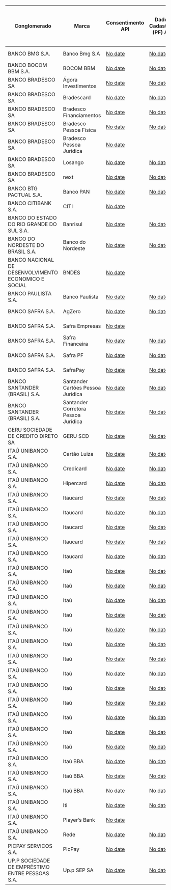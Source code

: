 |                          Conglomerado                           |                  Marca                  |                                                                                                Consentimento API                                                                                                |                                                                                                    Dados Cadastrais (PF) API                                                                                                     |                                                                                                    Dados Cadastrais (PJ) API                                                                                                     |                                                                                                 Resources API                                                                                                 |                                                                                                Contas API                                                                                                |                                                                                                                 Cartão de Crédito API                                                                                                                 |                                                                                             Operações de Crédito - Empréstimos API                                                                                             |                                                                                                  Operações de Crédito - Financiamentos API                                                                                                  |                                                                                                           Operações de Crédito - Adiantamento a Depositantes API                                                                                                            |                                                                                                                  Operações de Crédito - Direitos Creditórios Descontados API                                                                                                                   |
|------------------------------------------------------|-------------------------------------|-------------------------------------------------------------------------------------------------------------------------------------------------------------------------------------------------|----------------------------------------------------------------------------------------------------------------------------------------------------------------------------------------------------------|----------------------------------------------------------------------------------------------------------------------------------------------------------------------------------------------------------|---------------------------------------------------------------------------------------------------------------------------------------------------------------------------------------------------|-------------------------------------------------------------------------------------------------------------------------------------------------------------------------------------------------|-----------------------------------------------------------------------------------------------------------------------------------------------------------------------------------------------------------------------------------|-------------------------------------------------------------------------------------------------------------------------------------------------------------------------------------------|-----------------------------------------------------------------------------------------------------------------------------------------------------------------------------------------------------|-------------------------------------------------------------------------------------------------------------------------------------------------------------------------------------------------------------------------|---------------------------------------------------------------------------------------------------------------------------------------------------------------------------------------------------------------------------------------|
| BANCO BMG S.A.                                       | Banco Bmg S.A                       | [No date](https://github.com/OpenBanking-Brasil/conformance/blob/main/submissions/functional/consents/1.0.3/Banco_BMG_S.A-Banco_BMG_Open_Banking-API-Consents19-Nov-2021.zip)                   | [No date](https://github.com/OpenBanking-Brasil/conformance/blob/main/submissions/functional/personal/1.0.3/Banco_BMG_S.A-Banco_BMG_Open_Banking-API-Customers_Personal-19-Nov-2021.zip)                 | [No date](https://github.com/OpenBanking-Brasil/conformance/blob/main/submissions/functional/business/1.0.3/Banco_BMG_S.A-Banco_BMG_Open_Banking-API-Customers_Business-19-Nov-2021.zip)                 | [No date](https://github.com/OpenBanking-Brasil/conformance/blob/main/submissions/functional/resources/1.0.2/Banco_BMG_S.A-Banco_BMG_Open_Banking-API-Resources19-Nov-2021.zip)                   | [No date](https://github.com/OpenBanking-Brasil/conformance/blob/main/submissions/functional/accounts/1.0.3/Banco_BMG_S.A-Banco_BMG_Open_Banking-API-Accounts-19-Nov-2021.zip)                  | [No date](https://github.com/OpenBanking-Brasil/conformance/blob/main/submissions/functional/credit-card/1.0.4/Banco_BMG_S.A-Banco_BMG_Open_Banking-API-Credit_Card-19-Nov-2021.zip)                                              | [No date](https://github.com/OpenBanking-Brasil/conformance/blob/main/submissions/functional/loans/1.0.4/Banco_BMG_S.A-Banco_BMG_Open_Banking-API-LOANS-12-Nov-2021.zip)                  | [No date](https://github.com/OpenBanking-Brasil/conformance/blob/main/submissions/functional/financings/1.0.4/Banco_BMG_S.A-Banco_BMG_Open_Banking-API-FINANCINGS-12-Nov-2021.zip)                  | [No date](https://github.com/OpenBanking-Brasil/conformance/blob/main/submissions/functional/unarranged-overdraft/1.0.4/Banco_BMG_S.A-Banco_BMG_Open_Banking-API-Unarranged_overdraft-19-Nov-2021.zip)                  | [No date](https://github.com/OpenBanking-Brasil/conformance/blob/main/submissions/functional/invoice-financings/1.0.4/Banco_BMG_S-Discount-Credit-Rights.zip)                                                                         |
| BANCO BOCOM BBM S.A.                                 | BOCOM BBM                           | [No date](https://openbanking-brasil.github.io/conformance/submissions/functional/consents/1.0.3/Consents_api_test-mtls-by_value-plain_response-QSqqNKtcenTjY-03-Jan-2022.zip)                  | [No date](https://openbanking-brasil.github.io/conformance/submissions/functional/personal/1.0.3/Personal_Customer_Data_api_test-mtls-by_value-plain_response-oPo4xFRkR7CF8-20-Dec-2021.zip)             | [No date](https://openbanking-brasil.github.io/conformance/submissions/functional/business/1.0.3/Business_Customer_Data_api_test-mtls-by_value-plain_response-PzzPT9XEiMPpl-20-Dec-2021.zip)             | [No date](https://openbanking-brasil.github.io/conformance/submissions/functional/resources/1.0.2/Resources_api_test-mtls-by_value-plain_response-gtAtOQrmol44q-20-Dec-2021.zip)                  | [No date](https://openbanking-brasil.github.io/conformance/submissions/functional/accounts/1.0.3/Account_api_test-mtls-by_value-plain_response-k7vfL41COsCTM-20-Dec-2021.zip)                   |                                                                                                                                                                                                                                   | [No date](https://openbanking-brasil.github.io/conformance/submissions/functional/loans/1.0.4/Loans_api_test-mtls-by_value-plain_response-WnTwFLIzsLiVY-20-Dec-2021.zip)                  | [No date](https://openbanking-brasil.github.io/conformance/submissions/functional/financings/1.0.4/Financings_api_test-mtls-by_value-plain_response-6s7q9arManEJD-20-Dec-2021.zip)                  |                                                                                                                                                                                                                         | [No date](https://openbanking-brasil.github.io/conformance/submissions/functional/invoice-financings/1.0.4/Credit_operations_discounted_credit_rights_api_test-mtls-by_value-plain_response-21DN2MnCve4JQ-20-Dec-2021.zip)            |
| BANCO BRADESCO SA                                    | Ágora Investimentos                 | [No date](https://openbanking-brasil.github.io/conformance/submissions/functional/consents/1.0.3/Agora_CTVM-Agora-API-CONSENTS-30-Nov-2021.zip)                                                 | [No date](https://openbanking-brasil.github.io/conformance/submissions/functional/personal/1.0.3/Agora_CTVM-AgoraPF-API-CUSTOMER-30-Nov-2021.zip)                                                        | [No date](https://openbanking-brasil.github.io/conformance/submissions/functional/business/1.0.3/Agora_CTVM-AgoraPJ-API-CUSTOMER-30-Nov-2021.zip)                                                        | [No date](https://openbanking-brasil.github.io/conformance/submissions/functional/resources/1.0.2/Agora_CTVM-Agora-API-RESOURCES-30_Nov-2021.zip)                                                 |                                                                                                                                                                                                 |                                                                                                                                                                                                                                   |                                                                                                                                                                                           |                                                                                                                                                                                                     |                                                                                                                                                                                                                         |                                                                                                                                                                                                                                       |
| BANCO BRADESCO SA                                    | Bradescard                          | [No date](https://openbanking-brasil.github.io/conformance/submissions/functional/consents/1.0.3/Banco_Bradescard-Bradescard-API-CONSENTS-19-Nov-2021.zip)                                      | [No date](https://openbanking-brasil.github.io/conformance/submissions/functional/personal/1.0.3/Banco_Bradescard-Bradescard-API-CUSTOMER-18-Nov-2021.zip)                                               |                                                                                                                                                                                                          | [No date](https://openbanking-brasil.github.io/conformance/submissions/functional/resources/1.0.2/Banco_Bradescard-Bradescard-API-RESOURCES-25-Nov-2021.zip)                                      |                                                                                                                                                                                                 | [No date](https://openbanking-brasil.github.io/conformance/submissions/functional/credit-card/1.0.4/Banco_Bradescard-Bradescard-API-CARDS-19-Nov-2021.zip)                                                                        |                                                                                                                                                                                           |                                                                                                                                                                                                     |                                                                                                                                                                                                                         |                                                                                                                                                                                                                                       |
| BANCO BRADESCO SA                                    | Bradesco Financiamentos             | [No date](https://openbanking-brasil.github.io/conformance/submissions/functional/consents/1.0.3/Bradesco_Financiamentos-BBFPF-API-CONSENTS-18-Nov-2021.zip)                                    | [No date](https://openbanking-brasil.github.io/conformance/submissions/functional/personal/1.0.3/Bradesco_Financiamentos-BBFPF-API-CUSTOMER-17-Nov-2021.zip)                                             | [No date](https://openbanking-brasil.github.io/conformance/submissions/functional/business/1.0.3/BUSINESS-CUSTOMER.zip)                                                                                  | [No date](https://openbanking-brasil.github.io/conformance/submissions/functional/resources/1.0.2/Bradesco_Financiamentos-BBFPF-API-RESOURCES-19-Nov-2021.zip)                                    |                                                                                                                                                                                                 |                                                                                                                                                                                                                                   |                                                                                                                                                                                           | [No date](https://openbanking-brasil.github.io/conformance/submissions/functional/financings/1.0.4/Bradesco_Financiamentos-BBFPF-API-FINANCINGS-25-Nov-2021.zip)                                    |                                                                                                                                                                                                                         |                                                                                                                                                                                                                                       |
| BANCO BRADESCO SA                                    | Bradesco Pessoa Física              | [No date](https://openbanking-brasil.github.io/conformance/submissions/functional/consents/1.0.3/Bradesco-BradescoPF-API-CONSENTS-17-Nov-2021.zip)                                              | [No date](https://openbanking-brasil.github.io/conformance/submissions/functional/personal/1.0.3/Bradesco-BradescoPF-API-CUSTOMER-06-Dez-2021.zip)                                                       |                                                                                                                                                                                                          | [No date](https://openbanking-brasil.github.io/conformance/submissions/functional/resources/1.0.2/Bradesco-BradescoPF-API-RESOURCES-22-Nov-2021.zip)                                              | [No date](https://openbanking-brasil.github.io/conformance/submissions/functional/accounts/1.0.3/Bradesco-BradescoPF-API-ACCOUNTS-17-Nov-2021.zip)                                              | [No date](https://openbanking-brasil.github.io/conformance/submissions/functional/credit-card/1.0.4/Bradesco-BradescoPF-API-CARDS-25-Nov-2021.zip)                                                                                | [No date](https://openbanking-brasil.github.io/conformance/submissions/functional/loans/1.0.4/Bradesco-BradescoPF-API-LOANS-17-Nov-2021.zip)                                              | [No date](https://openbanking-brasil.github.io/conformance/submissions/functional/financings/1.0.4/Bradesco-BradescoPF-API-FINANCINGS-17-Nov-2021.zip)                                              | [No date](https://openbanking-brasil.github.io/conformance/submissions/functional/unarranged-overdraft/1.0.4/Bradesco-BradescoPF-API-UNARRANGED_ACCOUNTS_OVERDRAFT-25-Nov-2021.zip)                                     |                                                                                                                                                                                                                                       |
| BANCO BRADESCO SA                                    | Bradesco Pessoa Jurídica            | [No date](https://openbanking-brasil.github.io/conformance/submissions/functional/consents/1.0.3/Bradesco-BradescoPJ-API-CONSENTS-22-Nov-2021.zip)                                              |                                                                                                                                                                                                          | [No date](https://openbanking-brasil.github.io/conformance/submissions/functional/business/1.0.3/Bradesco-BradescoPJ-API-CUSTOMER-25-Nov-2021.zip)                                                       | [No date](https://openbanking-brasil.github.io/conformance/submissions/functional/resources/1.0.2/Bradesco-BradescoPJ-API-RESOURCES-22-Nov-2021.zip)                                              | [No date](https://openbanking-brasil.github.io/conformance/submissions/functional/accounts/1.0.3/Bradesco-BradescoPJ-API-ACCOUNTS-17-Nov-2021.zip)                                              | [No date](https://openbanking-brasil.github.io/conformance/submissions/functional/credit-card/1.0.4/Bradesco-BradescoPJ-API-CARDS-19_Nov-2021.zip)                                                                                | [No date](https://openbanking-brasil.github.io/conformance/submissions/functional/loans/1.0.4/Bradesco-BradescoPJ-API-LOANS-17-Nov-2021.zip)                                              | [No date](https://openbanking-brasil.github.io/conformance/submissions/functional/financings/1.0.4/Bradesco-BradescoPJ-API-FINANCINGS-17-Nov-2021.zip)                                              | [No date](https://openbanking-brasil.github.io/conformance/submissions/functional/unarranged-overdraft/1.0.4/Bradesco-BradescoPJ-API-UNARRANGED_ACCOUNTS_OVERDRAFT-17-Nov-2021.zip)                                     | [No date](https://openbanking-brasil.github.io/conformance/submissions/functional/invoice-financings/1.0.4/Bradesco-BradescoPJ-API-DISCOUNTED_CREDIT_RIGHTS-17-Nov-2021.zip)                                                          |
| BANCO BRADESCO SA                                    | Losango                             | [No date](https://openbanking-brasil.github.io/conformance/submissions/functional/consents/1.0.3/Banco_Losango_Losango-API-CONSENTS-25-Nov-2021.zip)                                            | [No date](https://openbanking-brasil.github.io/conformance/submissions/functional/personal/1.0.3/Banco_Losango-Losango-API-CUSTOMER-25-Nov-2021.zip)                                                     |                                                                                                                                                                                                          | [No date](https://openbanking-brasil.github.io/conformance/submissions/functional/resources/1.0.2/Banco_Losango-Losango-API-RESOURCES-19-Nov-2021.zip)                                            |                                                                                                                                                                                                 | [No date](https://openbanking-brasil.github.io/conformance/submissions/functional/credit-card/1.0.4/Banco_Losango-Losango-API-CARDS-19-Nov-2021.zip)                                                                              | [No date](https://openbanking-brasil.github.io/conformance/submissions/functional/loans/1.0.4/Banco_Losango-Losango-API-LOANS-25-Nov-2021.zip)                                            | [No date](https://openbanking-brasil.github.io/conformance/submissions/functional/financings/1.0.4/Banco_Losango-Losango-API-FINANCINGS-25-Nov-2021.zip)                                            |                                                                                                                                                                                                                         |                                                                                                                                                                                                                                       |
| BANCO BRADESCO SA                                    | next                                | [No date](https://openbanking-brasil.github.io/conformance/submissions/functional/consents/1.0.3/Bradesco-NextPF-API-CONSENTS-17-Nov-2021.zip)                                                  | [No date](https://openbanking-brasil.github.io/conformance/submissions/functional/personal/1.0.3/Bradesco-Next-API-CUSTOMER-17-Nov-2021.zip)                                                             |                                                                                                                                                                                                          | [No date](https://openbanking-brasil.github.io/conformance/submissions/functional/resources/1.0.2/Bradesco-NextPF-API-RESOURCES-23-Nov-2021.zip)                                                  | [No date](https://openbanking-brasil.github.io/conformance/submissions/functional/accounts/1.0.3/Bradesco-Next-API-ACCOUNTS-17-Nov-2021.zip)                                                    | [No date](https://openbanking-brasil.github.io/conformance/submissions/functional/credit-card/1.0.4/Bradesco-NextPF-API-CARDS-25-Nov-2021.zip)                                                                                    | [No date](https://openbanking-brasil.github.io/conformance/submissions/functional/loans/1.0.4/Bradesco-Next-API-LOANS-17-Nov-2021.zip)                                                    |                                                                                                                                                                                                     |                                                                                                                                                                                                                         |                                                                                                                                                                                                                                       |
| BANCO BTG PACTUAL S.A.                               | Banco PAN                           | [No date](https://openbanking-brasil.github.io/conformance/submissions/functional/consents/1.0.3/Consents-api-test-private_key_jwt-pushed-plain_response-YWAR5bJAZduon-18-Nov-2021.zip)         | [No date](https://openbanking-brasil.github.io/conformance/submissions/functional/personal/1.0.3/Personal_Customer_Data_api_test-private_key_jwt-pushed-plain_response-ALKlHUH8qxxMi-10-Nov-2021.zip)    |                                                                                                                                                                                                          | [No date](https://openbanking-brasil.github.io/conformance/submissions/functional/resources/1.0.2/Resources-api-test-private_key_jwt-pushed-plain_response-L1pTglTOziwVV-30-Nov-2021.zip)         | [No date](https://openbanking-brasil.github.io/conformance/submissions/functional/accounts/1.0.3/Account_api_test-private_key_jwt-pushed-plain_response-Ywq6EVQ8PiYZX-19-Nov-2021.zip)          | [No date](https://github.com/OpenBanking-Brasil/conformance/blob/main/submissions/functional/credit-card/1.0.4/Banco_PanCredit_card_api_test-private_key_jwt-pushed-plain_response-KWMz76dZGfnQg-27-Sep-2021.zip)                 | [No date](https://openbanking-brasil.github.io/conformance/submissions/functional/loans/1.0.4/BancoPanLoans_api_test-private_key_jwt-pushed-plain_response-REYw5wppVZdDX-18-Nov-2021.zip) | [No date](https://openbanking-brasil.github.io/conformance/submissions/functional/financings/1.0.4/Financings-api-test-private_key_jwt-pushed-plain_response-IVDjUaDjKXf9z-19-Nov-2021.zip)         |                                                                                                                                                                                                                         |                                                                                                                                                                                                                                       |
| BANCO CITIBANK S.A.                                  | CITI                                | [No date](https://openbanking-brasil.github.io/conformance/submissions/functional/consents/1.0.3/Consents_api_test-private_key_jwt-by_value-plain_response-A3bVZ0SVzgB65-16-Dec-2021.zip)       |                                                                                                                                                                                                          | [No date](https://openbanking-brasil.github.io/conformance/submissions/functional/business/1.0.3/Business_Customer_Data_api_test-private_key_jwt-by_value-plain_response-DGD73KEbe78lN-19-Nov-2021.zip)  | [No date](https://openbanking-brasil.github.io/conformance/submissions/functional/resources/1.0.2/Resources_api_test-private_key_jwt-by_value-plain_response-agrjssek5kibx-16-Dec-2021.zip)       | [No date](https://openbanking-brasil.github.io/conformance/submissions/functional/accounts/1.0.3/Account_api_test-private_key_jwt-by_value-plain_response-wkwl2dpx2wVNO-16-Dec-2021.zip)        | [No date](https://openbanking-brasil.github.io/conformance/submissions/functional/credit-card/1.0.4/Credit_card_api_test-private_key_jwt-by_value-plain_response-kPGdW2RDlSHez-16-Dec-2021.zip)                                   | [No date](https://openbanking-brasil.github.io/conformance/submissions/functional/loans/1.0.4/Loans_api_test-private_key_jwt-by_value-plain_response-ij9i6eOcQxlIb-16-Dec-2021.zip)       | [No date](https://openbanking-brasil.github.io/conformance/submissions/functional/financings/1.0.4/Financings_api_test-private_key_jwt-by_value-plain_response-PMgBz6rcOr6Qi-16-Dec-2021.zip)       | [No date](https://openbanking-brasil.github.io/conformance/submissions/functional/unarranged-overdraft/1.0.4/Unarranged_overdraft_api_test-private_key_jwt-by_value-plain_response-KwjAvzZ2QOram-16-Dec-2021.zip)       | [No date](https://openbanking-brasil.github.io/conformance/submissions/functional/invoice-financings/1.0.4/Credit_operations_discounted_credit_rights_api_test-private_key_jwt-by_value-plain_response-YF8RWwVFGceC1-16-Dec-2021.zip) |
| BANCO DO ESTADO DO RIO GRANDE DO SUL S.A.            | Banrisul                            | [No date](https://github.com/OpenBanking-Brasil/conformance/blob/main/submissions/functional/consents/1.0.3/Banrisul-Banrisul_Open_Banking_Brasil-API-CONSENTS-private_key_jwt-26-Nov-2021.zip) | [No date](https://github.com/OpenBanking-Brasil/conformance/blob/main/submissions/functional/personal/1.0.3/Banrisul-Banrisul_Open_Banking_Brasil-API-PERSONAL-CUSTOMER-private_key_jwt-26-Nov-2021.zip) | [No date](https://github.com/OpenBanking-Brasil/conformance/blob/main/submissions/functional/business/1.0.3/Banrisul-Banrisul_Open_Banking_Brasil-API-BUSINESS-CUSTOMER-private_key_jwt-26-Nov-2021.zip) | [No date](https://github.com/OpenBanking-Brasil/conformance/blob/main/submissions/functional/resources/1.0.2/Banrisul-Banrisul_Open_Banking_Brasil-API-RESOURCES-private_key_jwt-26-Nov-2021.zip) | [No date](https://github.com/OpenBanking-Brasil/conformance/blob/main/submissions/functional/accounts/1.0.3/Banrisul-Banrisul_Open_Banking_Brasil-API-ACCOUNTS-private_key_jwt-26-Nov-2021.zip) | [No date](https://github.com/OpenBanking-Brasil/conformance/blob/main/submissions/functional/credit-card/1.0.4/Banrisul-Banrisul_Open_Banking_Brasil-API-CREDIT-CARD-private_key_jwt-15-Dec-2021.zip)                             | [No date](https://github.com/OpenBanking-Brasil/conformance/blob/main/submissions/functional/loans/1.0.4/Banrisul-Banrisul_Open_Banking_Brasil-API-LOANS-private_key_jwt-26-Nov-2021.zip) | [No date](https://github.com/OpenBanking-Brasil/conformance/blob/main/submissions/functional/financings/1.0.4/Banrisul-Banrisul_Open_Banking_Brasil-API-FINANCINGS-private_key_jwt-26-Nov-2021.zip) | [No date](https://github.com/OpenBanking-Brasil/conformance/blob/main/submissions/functional/unarranged-overdraft/1.0.4/Banrisul-Banrisul_Open_Banking_Brasil-API-UNARRANGED-OVERDRAFT-private_key_jwt-26-Nov-2021.zip) | [No date](https://github.com/OpenBanking-Brasil/conformance/blob/main/submissions/functional/invoice-financings/1.0.4/Banrisul-Banrisul_Open_Banking_Brasil-API-INVOICE-FINANCINGS-private_key_jwt-26-Nov-2021.zip)                   |
| BANCO DO NORDESTE DO BRASIL S.A.                     | Banco do Nordeste                   | [No date](https://openbanking-brasil.github.io/conformance/submissions/functional/consents/1.0.3/Consents_api_test-mtls-by_value-plain_response-Y8C8uHBZEIWWn-24-Nov-2021.zip)                  | [No date](https://openbanking-brasil.github.io/conformance/submissions/functional/credit-card/1.0.4/Credit_card_api_test-mtls-by_value-plain_response-u6RR3oL4tXmNv-30-Nov-2021.zip)                     | [No date](https://openbanking-brasil.github.io/conformance/submissions/functional/business/1.0.3/Business_Customer_Data_api_test-mtls-by_value-plain_response-6pzI2UoIiv34c-24-Nov-2021.zip)             | [No date](https://openbanking-brasil.github.io/conformance/submissions/functional/resources/1.0.2/Resources_api_test-mtls-by_value-plain_response-SpyhfNmQL6gZ1-24-Nov-2021.zip)                  | [No date](https://openbanking-brasil.github.io/conformance/submissions/functional/accounts/1.0.3/Account_api_test-mtls-by_value-plain_response-K9sbPyRJmPjQk-24-Nov-2021.zip)                   | [No date](https://openbanking-brasil.github.io/conformance/submissions/functional/credit-card/1.0.4/Credit_card_api_test-mtls-by_value-plain_response-u6RR3oL4tXmNv-30-Nov-2021.zip)                                              | [No date](https://openbanking-brasil.github.io/conformance/submissions/functional/loans/1.0.4/Loans_api_test-mtls-by_value-plain_response-aBOUogtVjfRkC-24-Nov-2021.zip)                  |                                                                                                                                                                                                     |                                                                                                                                                                                                                         |                                                                                                                                                                                                                                       |
| BANCO NACIONAL DE DESENVOLVIMENTO ECONOMICO E SOCIAL | BNDES                               | [No date](https://github.com/OpenBanking-Brasil/conformance/blob/main/submissions/functional/consents/1.0.3/BNDES-BNDES_Open_Banking-API-CONSENTS-02-Dez-2021.zip)                              |                                                                                                                                                                                                          | [No date](https://github.com/OpenBanking-Brasil/conformance/blob/main/submissions/functional/business/1.0.3/BNDES-BNDES_Open_Banking-API-BUSINESS-CUSTOMERS-02-Dez-2021.zip)                             | [No date](https://github.com/OpenBanking-Brasil/conformance/blob/main/submissions/functional/resources/1.0.2/BNDES-BNDES_Open_Banking-API-RESOURCES-11-Dez-2021.zip)                              |                                                                                                                                                                                                 |                                                                                                                                                                                                                                   |                                                                                                                                                                                           | [No date](https://github.com/OpenBanking-Brasil/conformance/blob/main/submissions/functional/financings/1.0.4/BNDES-BNDES_Open_Banking-API-FINANCINGS-02-Dez-2021.zip)                              |                                                                                                                                                                                                                         |                                                                                                                                                                                                                                       |
| BANCO PAULISTA S.A.                                  | Banco Paulista                      | [No date](https://openbanking-brasil.github.io/conformance/submissions/functional/consents/1.0.3/BancoPaulista-Banco_Paulista_OpenBanking.zip)                                                  | [No date](https://openbanking-brasil.github.io/conformance/submissions/functional/personal/1.0.3/BancoPaulista-Banco_Paulista_OpenBanking.zip)                                                           | [No date](https://openbanking-brasil.github.io/conformance/submissions/functional/business/1.0.3/BancoPaulista-Banco_Paulista_OpenBanking_1-2.zip)                                                       | [No date](https://openbanking-brasil.github.io/conformance/submissions/functional/resources/1.0.2/BancoPaulista-Banco_Paulista_OpenBanking_1.zip)                                                 | [No date](https://openbanking-brasil.github.io/conformance/submissions/functional/accounts/1.0.3/BancoPaulista-Banco_Paulista_OpenBanking_1.zip)                                                |                                                                                                                                                                                                                                   | [No date](https://openbanking-brasil.github.io/conformance/submissions/functional/loans/1.0.4/BancoPaulista-Banco_Paulista_OpenBanking.zip)                                               |                                                                                                                                                                                                     |                                                                                                                                                                                                                         |                                                                                                                                                                                                                                       |
| BANCO SAFRA S.A.                                     | AgZero                              | [No date](https://openbanking-brasil.github.io/conformance/submissions/functional/consents/1.0.3/Banco_Safra_SA-Safra_Open_Banking-API-CONSENTS-private_key_jwt-08-Dec-2021.zip)                | [No date](https://openbanking-brasil.github.io/conformance/submissions/functional/personal/1.0.3/Banco_Safra_SA-Safra_Open_Banking-API-PERSONAL-CUSTOMERS-private_key_jwt-26-Nov-2021.zip)               |                                                                                                                                                                                                          | [No date](https://openbanking-brasil.github.io/conformance/submissions/functional/resources/1.0.2/Banco_Safra_SA-Safra_Open_Banking-API-RESOURCES-private_key_jwt-26-Nov-2021.zip)                | [No date](https://openbanking-brasil.github.io/conformance/submissions/functional/accounts/1.0.3/Banco_Safra_SA-Safra_Open_Banking-API-ACCOUNTS-private_key_jwt-03-Dec-2021.zip)                | [No date](https://openbanking-brasil.github.io/conformance/submissions/functional/credit-card/1.0.4/Banco_Safra_SA-Safra_Open_Banking-API-CREDIT-CARD-private_key_jwt-03-Dec-2021.zip)                                            | [No date](https://openbanking-brasil.github.io/conformance/submissions/functional/loans/1.0.4/Banco_Safra_SA-Safra_Open_Banking-API-LOANS-private_key_jwt-03-Dec-2021.zip)                |                                                                                                                                                                                                     |                                                                                                                                                                                                                         |                                                                                                                                                                                                                                       |
| BANCO SAFRA S.A.                                     | Safra Empresas                      | [No date](https://openbanking-brasil.github.io/conformance/submissions/functional/consents/1.0.3/Banco_Safra_SA-Safra_Open_Banking-API-CONSENTS-private_key_jwt-08-Dec-2021.zip)                |                                                                                                                                                                                                          | [No date](https://openbanking-brasil.github.io/conformance/submissions/functional/business/1.0.3/Banco_Safra_SA-Safra_Open_Banking-API-BUSINESS-CUSTOMERS-private_key_jwt-26-Nov-2021.zip)               | [No date](https://openbanking-brasil.github.io/conformance/submissions/functional/resources/1.0.2/Banco_Safra_SA-Safra_Open_Banking-API-RESOURCES-private_key_jwt-26-Nov-2021.zip)                | [No date](https://openbanking-brasil.github.io/conformance/submissions/functional/accounts/1.0.3/Banco_Safra_SA-Safra_Open_Banking-API-ACCOUNTS-private_key_jwt-03-Dec-2021.zip)                | [No date](https://openbanking-brasil.github.io/conformance/submissions/functional/credit-card/1.0.4/Banco_Safra_SA-Safra_Open_Banking-API-CREDIT-CARD-private_key_jwt-03-Dec-2021.zip)                                            | [No date](https://openbanking-brasil.github.io/conformance/submissions/functional/loans/1.0.4/Banco_Safra_SA-Safra_Open_Banking-API-LOANS-private_key_jwt-03-Dec-2021.zip)                |                                                                                                                                                                                                     |                                                                                                                                                                                                                         | [No date](https://openbanking-brasil.github.io/conformance/submissions/functional/invoice-financings/1.0.4/Banco_Safra_SA-Safra_Open_Banking-API-INVOICE-FINANCINGS-private_key_jwt-26-Nov-2021.zip)                                  |
| BANCO SAFRA S.A.                                     | Safra Financeira                    | [No date](https://openbanking-brasil.github.io/conformance/submissions/functional/consents/1.0.3/Banco_Safra_SA-Safra_Open_Banking-API-CONSENTS-private_key_jwt-08-Dec-2021.zip)                | [No date](https://openbanking-brasil.github.io/conformance/submissions/functional/personal/1.0.3/Banco_Safra_SA-Safra_Open_Banking-API-PERSONAL-CUSTOMERS-private_key_jwt-26-Nov-2021.zip)               | [No date](https://openbanking-brasil.github.io/conformance/submissions/functional/business/1.0.3/Banco_Safra_SA-Safra_Open_Banking-API-BUSINESS-CUSTOMERS-private_key_jwt-26-Nov-2021.zip)               | [No date](https://openbanking-brasil.github.io/conformance/submissions/functional/resources/1.0.2/Banco_Safra_SA-Safra_Open_Banking-API-RESOURCES-private_key_jwt-26-Nov-2021.zip)                |                                                                                                                                                                                                 |                                                                                                                                                                                                                                   |                                                                                                                                                                                           | [No date](https://openbanking-brasil.github.io/conformance/submissions/functional/financings/1.0.4/Banco_Safra_SA-Safra_Open_Banking-API-FINANCINGS-private_key_jwt-26-Nov-2021.zip)                |                                                                                                                                                                                                                         |                                                                                                                                                                                                                                       |
| BANCO SAFRA S.A.                                     | Safra PF                            | [No date](https://openbanking-brasil.github.io/conformance/submissions/functional/consents/1.0.3/Banco_Safra_SA-Safra_Open_Banking-API-CONSENTS-private_key_jwt-08-Dec-2021.zip)                | [No date](https://openbanking-brasil.github.io/conformance/submissions/functional/personal/1.0.3/Banco_Safra_SA-Safra_Open_Banking-API-PERSONAL-CUSTOMERS-private_key_jwt-26-Nov-2021.zip)               |                                                                                                                                                                                                          | [No date](https://openbanking-brasil.github.io/conformance/submissions/functional/resources/1.0.2/Banco_Safra_SA-Safra_Open_Banking-API-RESOURCES-private_key_jwt-26-Nov-2021.zip)                | [No date](https://openbanking-brasil.github.io/conformance/submissions/functional/accounts/1.0.3/Banco_Safra_SA-Safra_Open_Banking-API-ACCOUNTS-private_key_jwt-03-Dec-2021.zip)                | [No date](https://openbanking-brasil.github.io/conformance/submissions/functional/credit-card/1.0.4/Banco_Safra_SA-Safra_Open_Banking-API-CREDIT-CARD-private_key_jwt-03-Dec-2021.zip)                                            | [No date](https://openbanking-brasil.github.io/conformance/submissions/functional/loans/1.0.4/Banco_Safra_SA-Safra_Open_Banking-API-LOANS-private_key_jwt-03-Dec-2021.zip)                |                                                                                                                                                                                                     |                                                                                                                                                                                                                         |                                                                                                                                                                                                                                       |
| BANCO SAFRA S.A.                                     | SafraPay                            | [No date](https://openbanking-brasil.github.io/conformance/submissions/functional/consents/1.0.3/Banco_Safra_SA-Safra_Open_Banking-API-CONSENTS-private_key_jwt-08-Dec-2021.zip)                | [No date](https://openbanking-brasil.github.io/conformance/submissions/functional/personal/1.0.3/Banco_Safra_SA-Safra_Open_Banking-API-PERSONAL-CUSTOMERS-private_key_jwt-26-Nov-2021.zip)               | [No date](https://openbanking-brasil.github.io/conformance/submissions/functional/business/1.0.3/Banco_Safra_SA-Safra_Open_Banking-API-BUSINESS-CUSTOMERS-private_key_jwt-26-Nov-2021.zip)               | [No date](https://openbanking-brasil.github.io/conformance/submissions/functional/resources/1.0.2/Banco_Safra_SA-Safra_Open_Banking-API-RESOURCES-private_key_jwt-26-Nov-2021.zip)                | [No date](https://openbanking-brasil.github.io/conformance/submissions/functional/accounts/1.0.3/Banco_Safra_SA-Safra_Open_Banking-API-ACCOUNTS-private_key_jwt-03-Dec-2021.zip)                | [No date](https://openbanking-brasil.github.io/conformance/submissions/functional/credit-card/1.0.4/Banco_Safra_SA-Safra_Open_Banking-API-CREDIT-CARD-private_key_jwt-03-Dec-2021.zip)                                            | [No date](https://openbanking-brasil.github.io/conformance/submissions/functional/loans/1.0.4/Banco_Safra_SA-Safra_Open_Banking-API-LOANS-private_key_jwt-03-Dec-2021.zip)                |                                                                                                                                                                                                     |                                                                                                                                                                                                                         |                                                                                                                                                                                                                                       |
| BANCO SANTANDER (BRASIL) S.A.                        | Santander Cartões Pessoa Jurídica   | [No date](https://github.com/OpenBanking-Brasil/conformance/tree/main/submissions/functional/consents/1.0.3#:~:text=BCO_SANTANDER_do_Brasil_S.A-API-CONSENTS-03-August-2021.zip)                | [No date](https://github.com/OpenBanking-Brasil/conformance/tree/main/submissions/functional/personal/1.0.3#:~:text=BCO_SANTANDER_do_Brasil_S.A_API_PERSONAL_CUSTOMER_03_August_2021.zip)                | [No date](https://github.com/OpenBanking-Brasil/conformance/tree/main/submissions/functional/business/1.0.3#:~:text=BCO_SANTANDER_do_Brasil_S.A-API-BUSINESS-CUSTOMER-03-August-2021.zip)                | [No date](https://github.com/OpenBanking-Brasil/conformance/blob/main/submissions/functional/resources/1.0.2/BCO_SANTANDER_do_Brasil_S.A-API-RESOURCE-03-August-2021.zip)                         |                                                                                                                                                                                                 | [No date](https://github.com/OpenBanking-Brasil/conformance/tree/main/submissions/functional/credit-card/1.0.4#:~:text=BCO_SANTANDER_do_Brasil_S.A-Credit_card_api_test-mtls-pushed-plain_response-uDEC11UZK3qip-22-Sep-2021.zip) |                                                                                                                                                                                           |                                                                                                                                                                                                     |                                                                                                                                                                                                                         |                                                                                                                                                                                                                                       |
| BANCO SANTANDER (BRASIL) S.A.                        | Santander Corretora Pessoa Jurídica | [No date](https://github.com/OpenBanking-Brasil/conformance/blob/main/submissions/functional/consents/1.0.3/BCO_SANTANDER_do_Brasil_S.A-API-CONSENTS-03-August-2021.zip)                        | [No date](https://github.com/OpenBanking-Brasil/conformance/blob/main/submissions/functional/personal/1.0.3/BCO_SANTANDER_do_Brasil_S.A_API_PERSONAL_CUSTOMER_03_August_2021.zip)                        | [No date](https://github.com/OpenBanking-Brasil/conformance/blob/main/submissions/functional/business/1.0.3/BCO_SANTANDER_do_Brasil_S.A-API-BUSINESS-CUSTOMER-03-August-2021.zip)                        | [No date](https://github.com/OpenBanking-Brasil/conformance/blob/main/submissions/functional/resources/1.0.2/BCO_SANTANDER_do_Brasil_S.A-API-RESOURCE-03-August-2021.zip)                         |                                                                                                                                                                                                 |                                                                                                                                                                                                                                   |                                                                                                                                                                                           |                                                                                                                                                                                                     |                                                                                                                                                                                                                         |                                                                                                                                                                                                                                       |
| GERU SOCIEDADE DE CREDITO DIRETO SA                  | GERU SCD                            | [No date](https://github.com/OpenBanking-Brasil/conformance/blob/main/submissions/functional/consents/1.0.3/Geru-Geru_Open_Finance-API-CONSENTS-19-Nov-2021.zip)                                | [No date](https://github.com/OpenBanking-Brasil/conformance/blob/main/submissions/functional/personal/1.0.3/Geru-Geru_Open_Finance-API-PERSONAL-CUSTOMER-DATA-19-Nov-2021.zip)                           |                                                                                                                                                                                                          | [No date](https://github.com/OpenBanking-Brasil/conformance/blob/main/submissions/functional/resources/1.0.2/Geru-Geru_Open_Finance-API-RESOURCES-19-Nov-2021.zip)                                |                                                                                                                                                                                                 |                                                                                                                                                                                                                                   | [No date](https://github.com/OpenBanking-Brasil/conformance/blob/main/submissions/functional/loans/1.0.4/Geru-Geru_Open_Finance-API-LOANS-19-Nov-2021.zip)                                |                                                                                                                                                                                                     |                                                                                                                                                                                                                         |                                                                                                                                                                                                                                       |
| ITAÚ UNIBANCO S.A.                                   | Cartão Luiza                        | [No date](https://openbanking-brasil.github.io/conformance/submissions/functional/consents/1.0.3/Itau_Unibanco-API-CONSENT-private_key_jwt-03-Dec-2021.zip)                                     | [No date](https://openbanking-brasil.github.io/conformance/submissions/functional/personal/1.0.3/Itau_Unibanco_API-CUSTOMER-PERSONAL-private_key_jwt-03-Dec-2021.zip)                                    | [No date](https://openbanking-brasil.github.io/conformance/submissions/functional/business/1.0.3/Itau_Unibanco_S.A.-ItauBA_Unibanco_v2.0-API-CUSTOMER-BUSINESS-private_key_jwt-19-Nov-2021.zip)          | [No date](https://openbanking-brasil.github.io/conformance/submissions/functional/resources/1.0.2/Itau_Unibanco-API-RESOURCES-private_key_jwt-03-Dec-2021.zip)                                    | [No date](https://openbanking-brasil.github.io/conformance/submissions/functional/accounts/1.0.3/Itau_Unibanco_S.A.-ItaauBA_Unibanco_v2.0-API-ACCOUNTS-private_key_jwt-19-Nov-2021.zip)         | [No date](https://openbanking-brasil.github.io/conformance/submissions/functional/credit-card/1.0.4/Itau_Unibanco_S-Credit-Card.zip)                                                                                              | [No date](https://openbanking-brasil.github.io/conformance/submissions/functional/loans/1.0.4/Itau_Unibanco_S.A.-ItauBA_Unibanco_v2.0-API-LOANS-private_key_jwt-19-Nov-2021.zip)          | [No date](https://openbanking-brasil.github.io/conformance/submissions/functional/financings/1.0.4/Itau_Unibanco-API-FINANCINGS-private_key_jwt-03-Dec-2021.zip)                                    | [No date](https://openbanking-brasil.github.io/conformance/submissions/functional/unarranged-overdraft/1.0.4/Itau_Unibanco_S.A.-v2.0-API-UNARRANGED-ACCOUNTS-OVERDRAFT-private_key_jwt-23-Dec-2021.zip)                 | [No date](https://openbanking-brasil.github.io/conformance/submissions/functional/invoice-financings/1.0.4/Itau_Unibanco_S-Discount-Credit-Rights-December.zip)                                                                       |
| ITAÚ UNIBANCO S.A.                                   | Credicard                           | [No date](https://openbanking-brasil.github.io/conformance/submissions/functional/consents/1.0.3/Itau_Unibanco-API-CONSENT-private_key_jwt-03-Dec-2021.zip)                                     | [No date](https://openbanking-brasil.github.io/conformance/submissions/functional/personal/1.0.3/Itau_Unibanco_API-CUSTOMER-PERSONAL-private_key_jwt-03-Dec-2021.zip)                                    | [No date](https://openbanking-brasil.github.io/conformance/submissions/functional/business/1.0.3/Itau_Unibanco_S.A.-ItauBA_Unibanco_v2.0-API-CUSTOMER-BUSINESS-private_key_jwt-19-Nov-2021.zip)          | [No date](https://openbanking-brasil.github.io/conformance/submissions/functional/resources/1.0.2/Itau_Unibanco-API-RESOURCES-private_key_jwt-03-Dec-2021.zip)                                    | [No date](https://openbanking-brasil.github.io/conformance/submissions/functional/accounts/1.0.3/Itau_Unibanco_S.A.-ItaauBA_Unibanco_v2.0-API-ACCOUNTS-private_key_jwt-19-Nov-2021.zip)         | [No date](https://openbanking-brasil.github.io/conformance/submissions/functional/credit-card/1.0.4/Itau_Unibanco_S-Credit-Card.zip)                                                                                              | [No date](https://openbanking-brasil.github.io/conformance/submissions/functional/loans/1.0.4/Itau_Unibanco_S.A.-ItauBA_Unibanco_v2.0-API-LOANS-private_key_jwt-19-Nov-2021.zip)          | [No date](https://openbanking-brasil.github.io/conformance/submissions/functional/financings/1.0.4/Itau_Unibanco-API-FINANCINGS-private_key_jwt-03-Dec-2021.zip)                                    |                                                                                                                                                                                                                         |                                                                                                                                                                                                                                       |
| ITAÚ UNIBANCO S.A.                                   | Hipercard                           | [No date](https://openbanking-brasil.github.io/conformance/submissions/functional/consents/1.0.3/Itau_Unibanco-API-CONSENT-private_key_jwt-03-Dec-2021.zip)                                     | [No date](https://openbanking-brasil.github.io/conformance/submissions/functional/personal/1.0.3/Itau_Unibanco_API-CUSTOMER-PERSONAL-private_key_jwt-03-Dec-2021.zip)                                    | [No date](https://openbanking-brasil.github.io/conformance/submissions/functional/business/1.0.3/Itau_Unibanco_S.A.-ItauBA_Unibanco_v2.0-API-CUSTOMER-BUSINESS-private_key_jwt-19-Nov-2021.zip)          | [No date](https://openbanking-brasil.github.io/conformance/submissions/functional/resources/1.0.2/Itau_Unibanco-API-RESOURCES-private_key_jwt-03-Dec-2021.zip)                                    |                                                                                                                                                                                                 | [No date](https://openbanking-brasil.github.io/conformance/submissions/functional/credit-card/1.0.4/Itau_Unibanco_S-Credit-Card.zip)                                                                                              |                                                                                                                                                                                           |                                                                                                                                                                                                     |                                                                                                                                                                                                                         |                                                                                                                                                                                                                                       |
| ITAÚ UNIBANCO S.A.                                   | Itaucard                            | [No date](https://openbanking-brasil.github.io/conformance/submissions/functional/consents/1.0.3/Itau_Unibanco-API-CONSENT-private_key_jwt-03-Dec-2021.zip)                                     | [No date](https://openbanking-brasil.github.io/conformance/submissions/functional/personal/1.0.3/Itau_Unibanco_API-CUSTOMER-PERSONAL-private_key_jwt-03-Dec-2021.zip)                                    | [No date](https://openbanking-brasil.github.io/conformance/submissions/functional/business/1.0.3/Itau_Unibanco_S.A.-ItauBA_Unibanco_v2.0-API-CUSTOMER-BUSINESS-private_key_jwt-19-Nov-2021.zip)          | [No date](https://openbanking-brasil.github.io/conformance/submissions/functional/resources/1.0.2/Itau_Unibanco-API-RESOURCES-private_key_jwt-03-Dec-2021.zip)                                    |                                                                                                                                                                                                 | [No date](https://openbanking-brasil.github.io/conformance/submissions/functional/credit-card/1.0.4/Itau_Unibanco_S-Credit-Card.zip)                                                                                              | [No date](https://openbanking-brasil.github.io/conformance/submissions/functional/loans/1.0.4/Itau_Unibanco_S.A.-ItauBA_Unibanco_v2.0-API-LOANS-private_key_jwt-19-Nov-2021.zip)          | [No date](https://openbanking-brasil.github.io/conformance/submissions/functional/financings/1.0.4/Itau_Unibanco-API-FINANCINGS-private_key_jwt-03-Dec-2021.zip)                                    |                                                                                                                                                                                                                         |                                                                                                                                                                                                                                       |
| ITAÚ UNIBANCO S.A.                                   | Itaucard                            | [No date](https://openbanking-brasil.github.io/conformance/submissions/functional/consents/1.0.3/Itau_Unibanco-API-CONSENT-private_key_jwt-03-Dec-2021.zip)                                     | [No date](https://openbanking-brasil.github.io/conformance/submissions/functional/personal/1.0.3/Itau_Unibanco_API-CUSTOMER-PERSONAL-private_key_jwt-03-Dec-2021.zip)                                    | [No date](https://openbanking-brasil.github.io/conformance/submissions/functional/business/1.0.3/Itau_Unibanco_S.A.-ItauBA_Unibanco_v2.0-API-CUSTOMER-BUSINESS-private_key_jwt-19-Nov-2021.zip)          | [No date](https://openbanking-brasil.github.io/conformance/submissions/functional/resources/1.0.2/Itau_Unibanco-API-RESOURCES-private_key_jwt-03-Dec-2021.zip)                                    |                                                                                                                                                                                                 | [No date](https://openbanking-brasil.github.io/conformance/submissions/functional/credit-card/1.0.4/Itau_Unibanco_S-Credit-Card.zip)                                                                                              | [No date](https://openbanking-brasil.github.io/conformance/submissions/functional/loans/1.0.4/Itau_Unibanco_S.A.-ItauBA_Unibanco_v2.0-API-LOANS-private_key_jwt-19-Nov-2021.zip)          | [No date](https://openbanking-brasil.github.io/conformance/submissions/functional/financings/1.0.4/Itau_Unibanco-API-FINANCINGS-private_key_jwt-03-Dec-2021.zip)                                    |                                                                                                                                                                                                                         |                                                                                                                                                                                                                                       |
| ITAÚ UNIBANCO S.A.                                   | Itaucard                            | [No date](https://openbanking-brasil.github.io/conformance/submissions/functional/consents/1.0.3/Itau_Unibanco-API-CONSENT-private_key_jwt-03-Dec-2021.zip)                                     | [No date](https://openbanking-brasil.github.io/conformance/submissions/functional/personal/1.0.3/Itau_Unibanco_API-CUSTOMER-PERSONAL-private_key_jwt-03-Dec-2021.zip)                                    | [No date](https://openbanking-brasil.github.io/conformance/submissions/functional/business/1.0.3/Itau_Unibanco_S.A.-ItauBA_Unibanco_v2.0-API-CUSTOMER-BUSINESS-private_key_jwt-19-Nov-2021.zip)          | [No date](https://openbanking-brasil.github.io/conformance/submissions/functional/resources/1.0.2/Itau_Unibanco-API-RESOURCES-private_key_jwt-03-Dec-2021.zip)                                    |                                                                                                                                                                                                 | [No date](https://openbanking-brasil.github.io/conformance/submissions/functional/credit-card/1.0.4/Itau_Unibanco_S-Credit-Card.zip)                                                                                              | [No date](https://openbanking-brasil.github.io/conformance/submissions/functional/loans/1.0.4/Itau_Unibanco_S.A.-ItauBA_Unibanco_v2.0-API-LOANS-private_key_jwt-19-Nov-2021.zip)          | [No date](https://openbanking-brasil.github.io/conformance/submissions/functional/financings/1.0.4/Itau_Unibanco-API-FINANCINGS-private_key_jwt-03-Dec-2021.zip)                                    |                                                                                                                                                                                                                         |                                                                                                                                                                                                                                       |
| ITAÚ UNIBANCO S.A.                                   | Itaucard                            | [No date](https://openbanking-brasil.github.io/conformance/submissions/functional/consents/1.0.3/Itau_Unibanco-API-CONSENT-private_key_jwt-03-Dec-2021.zip)                                     | [No date](https://openbanking-brasil.github.io/conformance/submissions/functional/personal/1.0.3/Itau_Unibanco_API-CUSTOMER-PERSONAL-private_key_jwt-03-Dec-2021.zip)                                    | [No date](https://openbanking-brasil.github.io/conformance/submissions/functional/business/1.0.3/Itau_Unibanco_S.A.-ItauBA_Unibanco_v2.0-API-CUSTOMER-BUSINESS-private_key_jwt-19-Nov-2021.zip)          | [No date](https://openbanking-brasil.github.io/conformance/submissions/functional/resources/1.0.2/Itau_Unibanco-API-RESOURCES-private_key_jwt-03-Dec-2021.zip)                                    | [No date](https://openbanking-brasil.github.io/conformance/submissions/functional/accounts/1.0.3/Itau_Unibanco_S.A.-ItaauBA_Unibanco_v2.0-API-ACCOUNTS-private_key_jwt-19-Nov-2021.zip)         | [No date](https://openbanking-brasil.github.io/conformance/submissions/functional/credit-card/1.0.4/Itau_Unibanco_S-Credit-Card.zip)                                                                                              | [No date](https://openbanking-brasil.github.io/conformance/submissions/functional/loans/1.0.4/Itau_Unibanco_S.A.-ItauBA_Unibanco_v2.0-API-LOANS-private_key_jwt-19-Nov-2021.zip)          | [No date](https://openbanking-brasil.github.io/conformance/submissions/functional/financings/1.0.4/Itau_Unibanco-API-FINANCINGS-private_key_jwt-03-Dec-2021.zip)                                    | [No date](https://openbanking-brasil.github.io/conformance/submissions/functional/unarranged-overdraft/1.0.4/Itau_Unibanco_S.A.-v2.0-API-UNARRANGED-ACCOUNTS-OVERDRAFT-private_key_jwt-23-Dec-2021.zip)                 | [No date](https://openbanking-brasil.github.io/conformance/submissions/functional/invoice-financings/1.0.4/Itau_Unibanco_S-Discount-Credit-Rights-December.zip)                                                                       |
| ITAÚ UNIBANCO S.A.                                   | Itaucard                            | [No date](https://openbanking-brasil.github.io/conformance/submissions/functional/consents/1.0.3/Itau_Unibanco-API-CONSENT-private_key_jwt-03-Dec-2021.zip)                                     | [No date](https://openbanking-brasil.github.io/conformance/submissions/functional/personal/1.0.3/Itau_Unibanco_API-CUSTOMER-PERSONAL-private_key_jwt-03-Dec-2021.zip)                                    | [No date](https://openbanking-brasil.github.io/conformance/submissions/functional/business/1.0.3/Itau_Unibanco_S.A.-ItauBA_Unibanco_v2.0-API-CUSTOMER-BUSINESS-private_key_jwt-19-Nov-2021.zip)          | [No date](https://openbanking-brasil.github.io/conformance/submissions/functional/resources/1.0.2/Itau_Unibanco-API-RESOURCES-private_key_jwt-03-Dec-2021.zip)                                    | [No date](https://openbanking-brasil.github.io/conformance/submissions/functional/accounts/1.0.3/Itau_Unibanco_S.A.-ItaauBA_Unibanco_v2.0-API-ACCOUNTS-private_key_jwt-19-Nov-2021.zip)         | [No date](https://openbanking-brasil.github.io/conformance/submissions/functional/credit-card/1.0.4/Itau_Unibanco_S-Credit-Card.zip)                                                                                              | [No date](https://openbanking-brasil.github.io/conformance/submissions/functional/loans/1.0.4/Itau_Unibanco_S.A.-ItauBA_Unibanco_v2.0-API-LOANS-private_key_jwt-19-Nov-2021.zip)          | [No date](https://openbanking-brasil.github.io/conformance/submissions/functional/financings/1.0.4/Itau_Unibanco-API-FINANCINGS-private_key_jwt-03-Dec-2021.zip)                                    | [No date](https://openbanking-brasil.github.io/conformance/submissions/functional/unarranged-overdraft/1.0.4/Itau_Unibanco_S.A.-v2.0-API-UNARRANGED-ACCOUNTS-OVERDRAFT-private_key_jwt-23-Dec-2021.zip)                 | [No date](https://openbanking-brasil.github.io/conformance/submissions/functional/invoice-financings/1.0.4/Itau_Unibanco_S-Discount-Credit-Rights-December.zip)                                                                       |
| ITAÚ UNIBANCO S.A.                                   | Itaú                                | [No date](https://openbanking-brasil.github.io/conformance/submissions/functional/consents/1.0.3/Itau_Unibanco-API-CONSENT-private_key_jwt-03-Dec-2021.zip)                                     | [No date](https://openbanking-brasil.github.io/conformance/submissions/functional/personal/1.0.3/Itau_Unibanco_API-CUSTOMER-PERSONAL-private_key_jwt-03-Dec-2021.zip)                                    | [No date](https://openbanking-brasil.github.io/conformance/submissions/functional/business/1.0.3/Itau_Unibanco_S.A.-ItauBA_Unibanco_v2.0-API-CUSTOMER-BUSINESS-private_key_jwt-19-Nov-2021.zip)          | [No date](https://openbanking-brasil.github.io/conformance/submissions/functional/resources/1.0.2/Itau_Unibanco-API-RESOURCES-private_key_jwt-03-Dec-2021.zip)                                    | [No date](https://openbanking-brasil.github.io/conformance/submissions/functional/accounts/1.0.3/Itau_Unibanco_S.A._API_Accounts_02-Sep-2021.zip)                                               | [No date](https://openbanking-brasil.github.io/conformance/submissions/functional/credit-card/1.0.4/Itau_Unibanco_S-Credit-Card.zip)                                                                                              | [No date](https://openbanking-brasil.github.io/conformance/submissions/functional/loans/1.0.4/Itau_Unibanco_S.A.-ItauBA_Unibanco_v2.0-API-LOANS-private_key_jwt-19-Nov-2021.zip)          | [No date](https://openbanking-brasil.github.io/conformance/submissions/functional/financings/1.0.4/Itau_Unibanco-API-FINANCINGS-private_key_jwt-03-Dec-2021.zip)                                    | [No date](https://openbanking-brasil.github.io/conformance/submissions/functional/unarranged-overdraft/1.0.4/Itau_Unibanco_S.A.-v2.0-API-UNARRANGED-ACCOUNTS-OVERDRAFT-private_key_jwt-23-Dec-2021.zip)                 | [No date](https://openbanking-brasil.github.io/conformance/submissions/functional/invoice-financings/1.0.4/Itau_Unibanco_S-Discount-Credit-Rights-December.zip)                                                                       |
| ITAÚ UNIBANCO S.A.                                   | Itaú                                | [No date](https://openbanking-brasil.github.io/conformance/submissions/functional/consents/1.0.3/Itau_Unibanco-API-CONSENT-private_key_jwt-03-Dec-2021.zip)                                     | [No date](https://openbanking-brasil.github.io/conformance/submissions/functional/personal/1.0.3/Itau_Unibanco_API-CUSTOMER-PERSONAL-private_key_jwt-03-Dec-2021.zip)                                    | [No date](https://openbanking-brasil.github.io/conformance/submissions/functional/business/1.0.3/Itau_Unibanco_S.A.-ItauBA_Unibanco_v2.0-API-CUSTOMER-BUSINESS-private_key_jwt-19-Nov-2021.zip)          | [No date](https://openbanking-brasil.github.io/conformance/submissions/functional/resources/1.0.2/Itau_Unibanco-API-RESOURCES-private_key_jwt-03-Dec-2021.zip)                                    | [No date](https://openbanking-brasil.github.io/conformance/submissions/functional/accounts/1.0.3/Itau_Unibanco_S.A._API_Accounts_02-Sep-2021.zip)                                               | [No date](https://openbanking-brasil.github.io/conformance/submissions/functional/credit-card/1.0.4/Itau_Unibanco_S-Credit-Card.zip)                                                                                              | [No date](https://openbanking-brasil.github.io/conformance/submissions/functional/loans/1.0.4/Itau_Unibanco_S.A.-ItauBA_Unibanco_v2.0-API-LOANS-private_key_jwt-19-Nov-2021.zip)          | [No date](https://openbanking-brasil.github.io/conformance/submissions/functional/financings/1.0.4/Itau_Unibanco-API-FINANCINGS-private_key_jwt-03-Dec-2021.zip)                                    | [No date](https://openbanking-brasil.github.io/conformance/submissions/functional/unarranged-overdraft/1.0.4/Itau_Unibanco_S.A.-v2.0-API-UNARRANGED-ACCOUNTS-OVERDRAFT-private_key_jwt-23-Dec-2021.zip)                 | [No date](https://openbanking-brasil.github.io/conformance/submissions/functional/invoice-financings/1.0.4/Itau_Unibanco_S-Discount-Credit-Rights-December.zip)                                                                       |
| ITAÚ UNIBANCO S.A.                                   | Itaú                                | [No date](https://openbanking-brasil.github.io/conformance/submissions/functional/consents/1.0.3/Itau_Unibanco-API-CONSENT-private_key_jwt-03-Dec-2021.zip)                                     | [No date](https://openbanking-brasil.github.io/conformance/submissions/functional/personal/1.0.3/Itau_Unibanco_API-CUSTOMER-PERSONAL-private_key_jwt-03-Dec-2021.zip)                                    | [No date](https://openbanking-brasil.github.io/conformance/submissions/functional/business/1.0.3/Itau_Unibanco_S.A.-ItauBA_Unibanco_v2.0-API-CUSTOMER-BUSINESS-private_key_jwt-19-Nov-2021.zip)          | [No date](https://openbanking-brasil.github.io/conformance/submissions/functional/resources/1.0.2/Itau_Unibanco-API-RESOURCES-private_key_jwt-03-Dec-2021.zip)                                    | [No date](https://openbanking-brasil.github.io/conformance/submissions/functional/accounts/1.0.3/Itau_Unibanco_S.A.-ItaauBA_Unibanco_v2.0-API-ACCOUNTS-private_key_jwt-19-Nov-2021.zip)         | [No date](https://openbanking-brasil.github.io/conformance/submissions/functional/credit-card/1.0.4/Itau_Unibanco_S-Credit-Card.zip)                                                                                              | [No date](https://openbanking-brasil.github.io/conformance/submissions/functional/loans/1.0.4/Itau_Unibanco_S.A.-ItauBA_Unibanco_v2.0-API-LOANS-private_key_jwt-19-Nov-2021.zip)          | [No date](https://openbanking-brasil.github.io/conformance/submissions/functional/financings/1.0.4/Itau_Unibanco-API-FINANCINGS-private_key_jwt-03-Dec-2021.zip)                                    | [No date](https://openbanking-brasil.github.io/conformance/submissions/functional/unarranged-overdraft/1.0.4/Itau_Unibanco_S.A.-v2.0-API-UNARRANGED-ACCOUNTS-OVERDRAFT-private_key_jwt-23-Dec-2021.zip)                 | [No date](https://openbanking-brasil.github.io/conformance/submissions/functional/invoice-financings/1.0.4/Itau_Unibanco_S-Discount-Credit-Rights-December.zip)                                                                       |
| ITAÚ UNIBANCO S.A.                                   | Itaú                                | [No date](https://openbanking-brasil.github.io/conformance/submissions/functional/consents/1.0.3/Itau_Unibanco-API-CONSENT-private_key_jwt-03-Dec-2021.zip)                                     | [No date](https://openbanking-brasil.github.io/conformance/submissions/functional/personal/1.0.3/Itau_Unibanco_API-CUSTOMER-PERSONAL-private_key_jwt-03-Dec-2021.zip)                                    | [No date](https://openbanking-brasil.github.io/conformance/submissions/functional/business/1.0.3/Itau_Unibanco_S.A.-ItauBA_Unibanco_v2.0-API-CUSTOMER-BUSINESS-private_key_jwt-19-Nov-2021.zip)          | [No date](https://openbanking-brasil.github.io/conformance/submissions/functional/resources/1.0.2/Itau_Unibanco-API-RESOURCES-private_key_jwt-03-Dec-2021.zip)                                    | [No date](https://openbanking-brasil.github.io/conformance/submissions/functional/accounts/1.0.3/Itau_Unibanco_S.A.-ItaauBA_Unibanco_v2.0-API-ACCOUNTS-private_key_jwt-19-Nov-2021.zip)         | [No date](https://openbanking-brasil.github.io/conformance/submissions/functional/credit-card/1.0.4/Itau_Unibanco_S-Credit-Card.zip)                                                                                              | [No date](https://openbanking-brasil.github.io/conformance/submissions/functional/loans/1.0.4/Itau_Unibanco_S.A.-ItauBA_Unibanco_v2.0-API-LOANS-private_key_jwt-19-Nov-2021.zip)          | [No date](https://openbanking-brasil.github.io/conformance/submissions/functional/financings/1.0.4/Itau_Unibanco-API-FINANCINGS-private_key_jwt-03-Dec-2021.zip)                                    | [No date](https://openbanking-brasil.github.io/conformance/submissions/functional/unarranged-overdraft/1.0.4/Itau_Unibanco_S.A.-v2.0-API-UNARRANGED-ACCOUNTS-OVERDRAFT-private_key_jwt-23-Dec-2021.zip)                 | [No date](https://openbanking-brasil.github.io/conformance/submissions/functional/invoice-financings/1.0.4/Itau_Unibanco_S-Discount-Credit-Rights-December.zip)                                                                       |
| ITAÚ UNIBANCO S.A.                                   | Itaú                                | [No date](https://openbanking-brasil.github.io/conformance/submissions/functional/consents/1.0.3/Itau_Unibanco-API-CONSENT-private_key_jwt-03-Dec-2021.zip)                                     | [No date](https://openbanking-brasil.github.io/conformance/submissions/functional/personal/1.0.3/Itau_Unibanco_API-CUSTOMER-PERSONAL-private_key_jwt-03-Dec-2021.zip)                                    | [No date](https://openbanking-brasil.github.io/conformance/submissions/functional/business/1.0.3/Itau_Unibanco_S.A.-ItauBA_Unibanco_v2.0-API-CUSTOMER-BUSINESS-private_key_jwt-19-Nov-2021.zip)          | [No date](https://openbanking-brasil.github.io/conformance/submissions/functional/resources/1.0.2/Itau_Unibanco-API-RESOURCES-private_key_jwt-03-Dec-2021.zip)                                    | [No date](https://openbanking-brasil.github.io/conformance/submissions/functional/accounts/1.0.3/Itau_Unibanco_S.A.-ItaauBA_Unibanco_v2.0-API-ACCOUNTS-private_key_jwt-19-Nov-2021.zip)         | [No date](https://openbanking-brasil.github.io/conformance/submissions/functional/credit-card/1.0.4/Itau_Unibanco_S-Credit-Card.zip)                                                                                              | [No date](https://openbanking-brasil.github.io/conformance/submissions/functional/loans/1.0.4/Itau_Unibanco_S.A.-ItauBA_Unibanco_v2.0-API-LOANS-private_key_jwt-19-Nov-2021.zip)          | [No date](https://openbanking-brasil.github.io/conformance/submissions/functional/financings/1.0.4/Itau_Unibanco-API-FINANCINGS-private_key_jwt-03-Dec-2021.zip)                                    | [No date](https://openbanking-brasil.github.io/conformance/submissions/functional/unarranged-overdraft/1.0.4/Itau_Unibanco_S.A.-v2.0-API-UNARRANGED-ACCOUNTS-OVERDRAFT-private_key_jwt-23-Dec-2021.zip)                 | [No date](https://openbanking-brasil.github.io/conformance/submissions/functional/invoice-financings/1.0.4/Itau_Unibanco_S-Discount-Credit-Rights-December.zip)                                                                       |
| ITAÚ UNIBANCO S.A.                                   | Itaú                                | [No date](https://openbanking-brasil.github.io/conformance/submissions/functional/consents/1.0.3/Itau_Unibanco-API-CONSENT-private_key_jwt-03-Dec-2021.zip)                                     | [No date](https://openbanking-brasil.github.io/conformance/submissions/functional/personal/1.0.3/Itau_Unibanco_API-CUSTOMER-PERSONAL-private_key_jwt-03-Dec-2021.zip)                                    | [No date](https://openbanking-brasil.github.io/conformance/submissions/functional/business/1.0.3/Itau_Unibanco_S.A.-ItauBA_Unibanco_v2.0-API-CUSTOMER-BUSINESS-private_key_jwt-19-Nov-2021.zip)          | [No date](https://openbanking-brasil.github.io/conformance/submissions/functional/resources/1.0.2/Itau_Unibanco-API-RESOURCES-private_key_jwt-03-Dec-2021.zip)                                    | [No date](https://openbanking-brasil.github.io/conformance/submissions/functional/accounts/1.0.3/Itau_Unibanco_S.A.-ItaauBA_Unibanco_v2.0-API-ACCOUNTS-private_key_jwt-19-Nov-2021.zip)         | [No date](https://openbanking-brasil.github.io/conformance/submissions/functional/credit-card/1.0.4/Itau_Unibanco_S-Credit-Card.zip)                                                                                              | [No date](https://openbanking-brasil.github.io/conformance/submissions/functional/loans/1.0.4/Itau_Unibanco_S.A.-ItauBA_Unibanco_v2.0-API-LOANS-private_key_jwt-19-Nov-2021.zip)          | [No date](https://openbanking-brasil.github.io/conformance/submissions/functional/financings/1.0.4/Itau_Unibanco-API-FINANCINGS-private_key_jwt-03-Dec-2021.zip)                                    | [No date](https://openbanking-brasil.github.io/conformance/submissions/functional/unarranged-overdraft/1.0.4/Itau_Unibanco_S.A.-v2.0-API-UNARRANGED-ACCOUNTS-OVERDRAFT-private_key_jwt-23-Dec-2021.zip)                 | [No date](https://openbanking-brasil.github.io/conformance/submissions/functional/invoice-financings/1.0.4/Itau_Unibanco_S-Discount-Credit-Rights-December.zip)                                                                       |
| ITAÚ UNIBANCO S.A.                                   | Itaú                                | [No date](https://openbanking-brasil.github.io/conformance/submissions/functional/consents/1.0.3/Itau_Unibanco-API-CONSENT-private_key_jwt-03-Dec-2021.zip)                                     | [No date](https://openbanking-brasil.github.io/conformance/submissions/functional/personal/1.0.3/Itau_Unibanco_API-CUSTOMER-PERSONAL-private_key_jwt-03-Dec-2021.zip)                                    | [No date](https://openbanking-brasil.github.io/conformance/submissions/functional/business/1.0.3/Itau_Unibanco_S.A.-ItauBA_Unibanco_v2.0-API-CUSTOMER-BUSINESS-private_key_jwt-19-Nov-2021.zip)          | [No date](https://openbanking-brasil.github.io/conformance/submissions/functional/resources/1.0.2/Itau_Unibanco-API-RESOURCES-private_key_jwt-03-Dec-2021.zip)                                    | [No date](https://openbanking-brasil.github.io/conformance/submissions/functional/accounts/1.0.3/Itau_Unibanco_S.A.-ItaauBA_Unibanco_v2.0-API-ACCOUNTS-private_key_jwt-19-Nov-2021.zip)         | [No date](https://openbanking-brasil.github.io/conformance/submissions/functional/credit-card/1.0.4/Itau_Unibanco_S-Credit-Card.zip)                                                                                              | [No date](https://openbanking-brasil.github.io/conformance/submissions/functional/loans/1.0.4/Itau_Unibanco_S.A.-ItauBA_Unibanco_v2.0-API-LOANS-private_key_jwt-19-Nov-2021.zip)          | [No date](https://openbanking-brasil.github.io/conformance/submissions/functional/financings/1.0.4/Itau_Unibanco-API-FINANCINGS-private_key_jwt-03-Dec-2021.zip)                                    | [No date](https://openbanking-brasil.github.io/conformance/submissions/functional/unarranged-overdraft/1.0.4/Itau_Unibanco_S.A.-v2.0-API-UNARRANGED-ACCOUNTS-OVERDRAFT-private_key_jwt-23-Dec-2021.zip)                 | [No date](https://openbanking-brasil.github.io/conformance/submissions/functional/invoice-financings/1.0.4/Itau_Unibanco_S-Discount-Credit-Rights-December.zip)                                                                       |
| ITAÚ UNIBANCO S.A.                                   | Itaú                                | [No date](https://openbanking-brasil.github.io/conformance/submissions/functional/consents/1.0.3/Itau_Unibanco-API-CONSENT-private_key_jwt-03-Dec-2021.zip)                                     | [No date](https://openbanking-brasil.github.io/conformance/submissions/functional/personal/1.0.3/Itau_Unibanco_API-CUSTOMER-PERSONAL-private_key_jwt-03-Dec-2021.zip)                                    | [No date](https://openbanking-brasil.github.io/conformance/submissions/functional/business/1.0.3/Itau_Unibanco_S.A.-ItauBA_Unibanco_v2.0-API-CUSTOMER-BUSINESS-private_key_jwt-19-Nov-2021.zip)          | [No date](https://openbanking-brasil.github.io/conformance/submissions/functional/resources/1.0.2/Itau_Unibanco-API-RESOURCES-private_key_jwt-03-Dec-2021.zip)                                    | [No date](https://openbanking-brasil.github.io/conformance/submissions/functional/accounts/1.0.3/Itau_Unibanco_S.A.-ItaauBA_Unibanco_v2.0-API-ACCOUNTS-private_key_jwt-19-Nov-2021.zip)         | [No date](https://openbanking-brasil.github.io/conformance/submissions/functional/credit-card/1.0.4/Itau_Unibanco_S-Credit-Card.zip)                                                                                              | [No date](https://openbanking-brasil.github.io/conformance/submissions/functional/loans/1.0.4/Itau_Unibanco_S.A.-ItauBA_Unibanco_v2.0-API-LOANS-private_key_jwt-19-Nov-2021.zip)          | [No date](https://openbanking-brasil.github.io/conformance/submissions/functional/financings/1.0.4/Itau_Unibanco-API-FINANCINGS-private_key_jwt-03-Dec-2021.zip)                                    | [No date](https://openbanking-brasil.github.io/conformance/submissions/functional/unarranged-overdraft/1.0.4/Itau_Unibanco_S.A.-v2.0-API-UNARRANGED-ACCOUNTS-OVERDRAFT-private_key_jwt-23-Dec-2021.zip)                 | [No date](https://openbanking-brasil.github.io/conformance/submissions/functional/invoice-financings/1.0.4/Itau_Unibanco_S-Discount-Credit-Rights-December.zip)                                                                       |
| ITAÚ UNIBANCO S.A.                                   | Itaú                                | [No date](https://openbanking-brasil.github.io/conformance/submissions/functional/consents/1.0.3/Itau_Unibanco-API-CONSENT-private_key_jwt-03-Dec-2021.zip)                                     | [No date](https://openbanking-brasil.github.io/conformance/submissions/functional/personal/1.0.3/Itau_Unibanco_API-CUSTOMER-PERSONAL-private_key_jwt-03-Dec-2021.zip)                                    | [No date](https://openbanking-brasil.github.io/conformance/submissions/functional/business/1.0.3/Itau_Unibanco_S.A.-ItauBA_Unibanco_v2.0-API-CUSTOMER-BUSINESS-private_key_jwt-19-Nov-2021.zip)          | [No date](https://openbanking-brasil.github.io/conformance/submissions/functional/resources/1.0.2/Itau_Unibanco-API-RESOURCES-private_key_jwt-03-Dec-2021.zip)                                    | [No date](https://openbanking-brasil.github.io/conformance/submissions/functional/accounts/1.0.3/Itau_Unibanco_S.A.-ItaauBA_Unibanco_v2.0-API-ACCOUNTS-private_key_jwt-19-Nov-2021.zip)         | [No date](https://openbanking-brasil.github.io/conformance/submissions/functional/credit-card/1.0.4/Itau_Unibanco_S-Credit-Card.zip)                                                                                              | [No date](https://openbanking-brasil.github.io/conformance/submissions/functional/loans/1.0.4/Itau_Unibanco_S.A.-ItauBA_Unibanco_v2.0-API-LOANS-private_key_jwt-19-Nov-2021.zip)          | [No date](https://openbanking-brasil.github.io/conformance/submissions/functional/financings/1.0.4/Itau_Unibanco-API-FINANCINGS-private_key_jwt-03-Dec-2021.zip)                                    | [No date](https://openbanking-brasil.github.io/conformance/submissions/functional/unarranged-overdraft/1.0.4/Itau_Unibanco_S.A.-v2.0-API-UNARRANGED-ACCOUNTS-OVERDRAFT-private_key_jwt-23-Dec-2021.zip)                 | [No date](https://openbanking-brasil.github.io/conformance/submissions/functional/invoice-financings/1.0.4/Itau_Unibanco_S-Discount-Credit-Rights-December.zip)                                                                       |
| ITAÚ UNIBANCO S.A.                                   | Itaú                                | [No date](https://openbanking-brasil.github.io/conformance/submissions/functional/consents/1.0.3/Itau_Unibanco-API-CONSENT-private_key_jwt-03-Dec-2021.zip)                                     | [No date](https://openbanking-brasil.github.io/conformance/submissions/functional/personal/1.0.3/Itau_Unibanco_API-CUSTOMER-PERSONAL-private_key_jwt-03-Dec-2021.zip)                                    | [No date](https://openbanking-brasil.github.io/conformance/submissions/functional/business/1.0.3/Itau_Unibanco_S.A.-ItauBA_Unibanco_v2.0-API-CUSTOMER-BUSINESS-private_key_jwt-19-Nov-2021.zip)          | [No date](https://openbanking-brasil.github.io/conformance/submissions/functional/resources/1.0.2/Itau_Unibanco-API-RESOURCES-private_key_jwt-03-Dec-2021.zip)                                    | [No date](https://openbanking-brasil.github.io/conformance/submissions/functional/accounts/1.0.3/Itau_Unibanco_S.A.-ItaauBA_Unibanco_v2.0-API-ACCOUNTS-private_key_jwt-19-Nov-2021.zip)         | [No date](https://openbanking-brasil.github.io/conformance/submissions/functional/credit-card/1.0.4/Itau_Unibanco_S-Credit-Card.zip)                                                                                              | [No date](https://openbanking-brasil.github.io/conformance/submissions/functional/loans/1.0.4/Itau_Unibanco_S.A.-ItauBA_Unibanco_v2.0-API-LOANS-private_key_jwt-19-Nov-2021.zip)          | [No date](https://openbanking-brasil.github.io/conformance/submissions/functional/financings/1.0.4/Itau_Unibanco-API-FINANCINGS-private_key_jwt-03-Dec-2021.zip)                                    | [No date](https://openbanking-brasil.github.io/conformance/submissions/functional/unarranged-overdraft/1.0.4/Itau_Unibanco_S.A.-v2.0-API-UNARRANGED-ACCOUNTS-OVERDRAFT-private_key_jwt-23-Dec-2021.zip)                 | [No date](https://openbanking-brasil.github.io/conformance/submissions/functional/invoice-financings/1.0.4/Itau_Unibanco_S-Discount-Credit-Rights-December.zip)                                                                       |
| ITAÚ UNIBANCO S.A.                                   | Itaú                                | [No date](https://openbanking-brasil.github.io/conformance/submissions/functional/consents/1.0.3/Itau_Unibanco-API-CONSENT-private_key_jwt-03-Dec-2021.zip)                                     | [No date](https://openbanking-brasil.github.io/conformance/submissions/functional/personal/1.0.3/Itau_Unibanco_API-CUSTOMER-PERSONAL-private_key_jwt-03-Dec-2021.zip)                                    | [No date](https://openbanking-brasil.github.io/conformance/submissions/functional/business/1.0.3/Itau_Unibanco_S.A.-ItauBA_Unibanco_v2.0-API-CUSTOMER-BUSINESS-private_key_jwt-19-Nov-2021.zip)          | [No date](https://openbanking-brasil.github.io/conformance/submissions/functional/resources/1.0.2/Itau_Unibanco-API-RESOURCES-private_key_jwt-03-Dec-2021.zip)                                    | [No date](https://openbanking-brasil.github.io/conformance/submissions/functional/accounts/1.0.3/Itau_Unibanco_S.A.-ItaauBA_Unibanco_v2.0-API-ACCOUNTS-private_key_jwt-19-Nov-2021.zip)         | [No date](https://openbanking-brasil.github.io/conformance/submissions/functional/credit-card/1.0.4/Itau_Unibanco_S-Credit-Card.zip)                                                                                              | [No date](https://openbanking-brasil.github.io/conformance/submissions/functional/loans/1.0.4/Itau_Unibanco_S.A.-ItauBA_Unibanco_v2.0-API-LOANS-private_key_jwt-19-Nov-2021.zip)          | [No date](https://openbanking-brasil.github.io/conformance/submissions/functional/financings/1.0.4/Itau_Unibanco-API-FINANCINGS-private_key_jwt-03-Dec-2021.zip)                                    | [No date](https://openbanking-brasil.github.io/conformance/submissions/functional/unarranged-overdraft/1.0.4/Itau_Unibanco_S.A.-v2.0-API-UNARRANGED-ACCOUNTS-OVERDRAFT-private_key_jwt-23-Dec-2021.zip)                 | [No date](https://openbanking-brasil.github.io/conformance/submissions/functional/invoice-financings/1.0.4/Itau_Unibanco_S-Discount-Credit-Rights-December.zip)                                                                       |
| ITAÚ UNIBANCO S.A.                                   | Itaú                                | [No date](https://openbanking-brasil.github.io/conformance/submissions/functional/consents/1.0.3/Itau_Unibanco-API-CONSENT-private_key_jwt-03-Dec-2021.zip)                                     | [No date](https://openbanking-brasil.github.io/conformance/submissions/functional/personal/1.0.3/Itau_Unibanco_API-CUSTOMER-PERSONAL-private_key_jwt-03-Dec-2021.zip)                                    | [No date](https://openbanking-brasil.github.io/conformance/submissions/functional/business/1.0.3/Itau_Unibanco_S.A.-ItauBA_Unibanco_v2.0-API-CUSTOMER-BUSINESS-private_key_jwt-19-Nov-2021.zip)          | [No date](https://openbanking-brasil.github.io/conformance/submissions/functional/resources/1.0.2/Itau_Unibanco-API-RESOURCES-private_key_jwt-03-Dec-2021.zip)                                    | [No date](https://openbanking-brasil.github.io/conformance/submissions/functional/accounts/1.0.3/Itau_Unibanco_S.A.-ItaauBA_Unibanco_v2.0-API-ACCOUNTS-private_key_jwt-19-Nov-2021.zip)         | [No date](https://openbanking-brasil.github.io/conformance/submissions/functional/credit-card/1.0.4/Itau_Unibanco_S-Credit-Card.zip)                                                                                              | [No date](https://openbanking-brasil.github.io/conformance/submissions/functional/loans/1.0.4/Itau_Unibanco_S.A.-ItauBA_Unibanco_v2.0-API-LOANS-private_key_jwt-19-Nov-2021.zip)          | [No date](https://openbanking-brasil.github.io/conformance/submissions/functional/financings/1.0.4/Itau_Unibanco-API-FINANCINGS-private_key_jwt-03-Dec-2021.zip)                                    | [No date](https://openbanking-brasil.github.io/conformance/submissions/functional/unarranged-overdraft/1.0.4/Itau_Unibanco_S.A.-v2.0-API-UNARRANGED-ACCOUNTS-OVERDRAFT-private_key_jwt-23-Dec-2021.zip)                 | [No date](https://openbanking-brasil.github.io/conformance/submissions/functional/invoice-financings/1.0.4/Itau_Unibanco_S-Discount-Credit-Rights-December.zip)                                                                       |
| ITAÚ UNIBANCO S.A.                                   | Itaú                                | [No date](https://openbanking-brasil.github.io/conformance/submissions/functional/consents/1.0.3/Itau_Unibanco-API-CONSENT-private_key_jwt-03-Dec-2021.zip)                                     | [No date](https://openbanking-brasil.github.io/conformance/submissions/functional/personal/1.0.3/Itau_Unibanco_API-CUSTOMER-PERSONAL-private_key_jwt-03-Dec-2021.zip)                                    | [No date](https://openbanking-brasil.github.io/conformance/submissions/functional/business/1.0.3/Itau_Unibanco_S.A.-ItauBA_Unibanco_v2.0-API-CUSTOMER-BUSINESS-private_key_jwt-19-Nov-2021.zip)          | [No date](https://openbanking-brasil.github.io/conformance/submissions/functional/resources/1.0.2/Itau_Unibanco-API-RESOURCES-private_key_jwt-03-Dec-2021.zip)                                    | [No date](https://openbanking-brasil.github.io/conformance/submissions/functional/accounts/1.0.3/Itau_Unibanco_S.A.-ItaauBA_Unibanco_v2.0-API-ACCOUNTS-private_key_jwt-19-Nov-2021.zip)         | [No date](https://openbanking-brasil.github.io/conformance/submissions/functional/credit-card/1.0.4/Itau_Unibanco_S-Credit-Card.zip)                                                                                              | [No date](https://openbanking-brasil.github.io/conformance/submissions/functional/loans/1.0.4/Itau_Unibanco_S.A.-ItauBA_Unibanco_v2.0-API-LOANS-private_key_jwt-19-Nov-2021.zip)          | [No date](https://openbanking-brasil.github.io/conformance/submissions/functional/financings/1.0.4/Itau_Unibanco-API-FINANCINGS-private_key_jwt-03-Dec-2021.zip)                                    | [No date](https://openbanking-brasil.github.io/conformance/submissions/functional/unarranged-overdraft/1.0.4/Itau_Unibanco_S.A.-v2.0-API-UNARRANGED-ACCOUNTS-OVERDRAFT-private_key_jwt-23-Dec-2021.zip)                 | [No date](https://openbanking-brasil.github.io/conformance/submissions/functional/invoice-financings/1.0.4/Itau_Unibanco_S-Discount-Credit-Rights-December.zip)                                                                       |
| ITAÚ UNIBANCO S.A.                                   | Itaú BBA                            | [No date](https://openbanking-brasil.github.io/conformance/submissions/functional/consents/1.0.3/Itau_Unibanco-API-CONSENT-private_key_jwt-03-Dec-2021.zip)                                     | [No date](https://openbanking-brasil.github.io/conformance/submissions/functional/personal/1.0.3/Itau_Unibanco_API-CUSTOMER-PERSONAL-private_key_jwt-03-Dec-2021.zip)                                    | [No date](https://openbanking-brasil.github.io/conformance/submissions/functional/business/1.0.3/Itau_Unibanco_S.A.-ItauBA_Unibanco_v2.0-API-CUSTOMER-BUSINESS-private_key_jwt-19-Nov-2021.zip)          | [No date](https://openbanking-brasil.github.io/conformance/submissions/functional/resources/1.0.2/Itau_Unibanco-API-RESOURCES-private_key_jwt-03-Dec-2021.zip)                                    | [No date](https://openbanking-brasil.github.io/conformance/submissions/functional/accounts/1.0.3/Itau_Unibanco_S.A.-ItaauBA_Unibanco_v2.0-API-ACCOUNTS-private_key_jwt-19-Nov-2021.zip)         | [No date](https://openbanking-brasil.github.io/conformance/submissions/functional/credit-card/1.0.4/Itau_Unibanco_S-Credit-Card.zip)                                                                                              | [No date](https://openbanking-brasil.github.io/conformance/submissions/functional/loans/1.0.4/Itau_Unibanco_S.A.-ItauBA_Unibanco_v2.0-API-LOANS-private_key_jwt-19-Nov-2021.zip)          | [No date](https://openbanking-brasil.github.io/conformance/submissions/functional/financings/1.0.4/Itau_Unibanco-API-FINANCINGS-private_key_jwt-03-Dec-2021.zip)                                    |                                                                                                                                                                                                                         | [No date](https://openbanking-brasil.github.io/conformance/submissions/functional/invoice-financings/1.0.4/Itau_Unibanco_S-Discount-Credit-Rights-December.zip)                                                                       |
| ITAÚ UNIBANCO S.A.                                   | Itaú BBA                            | [No date](https://openbanking-brasil.github.io/conformance/submissions/functional/consents/1.0.3/Itau_Unibanco-API-CONSENT-private_key_jwt-03-Dec-2021.zip)                                     | [No date](https://openbanking-brasil.github.io/conformance/submissions/functional/personal/1.0.3/Itau_Unibanco_API-CUSTOMER-PERSONAL-private_key_jwt-03-Dec-2021.zip)                                    | [No date](https://openbanking-brasil.github.io/conformance/submissions/functional/business/1.0.3/Itau_Unibanco_S.A.-ItauBA_Unibanco_v2.0-API-CUSTOMER-BUSINESS-private_key_jwt-19-Nov-2021.zip)          | [No date](https://openbanking-brasil.github.io/conformance/submissions/functional/resources/1.0.2/Itau_Unibanco-API-RESOURCES-private_key_jwt-03-Dec-2021.zip)                                    | [No date](https://openbanking-brasil.github.io/conformance/submissions/functional/accounts/1.0.3/Itau_Unibanco_S.A.-ItaauBA_Unibanco_v2.0-API-ACCOUNTS-private_key_jwt-19-Nov-2021.zip)         | [No date](https://openbanking-brasil.github.io/conformance/submissions/functional/credit-card/1.0.4/Itau_Unibanco_S-Credit-Card.zip)                                                                                              | [No date](https://openbanking-brasil.github.io/conformance/submissions/functional/loans/1.0.4/Itau_Unibanco_S.A.-ItauBA_Unibanco_v2.0-API-LOANS-private_key_jwt-19-Nov-2021.zip)          | [No date](https://openbanking-brasil.github.io/conformance/submissions/functional/financings/1.0.4/Itau_Unibanco-API-FINANCINGS-private_key_jwt-03-Dec-2021.zip)                                    |                                                                                                                                                                                                                         | [No date](https://openbanking-brasil.github.io/conformance/submissions/functional/invoice-financings/1.0.4/Itau_Unibanco_S-Discount-Credit-Rights-December.zip)                                                                       |
| ITAÚ UNIBANCO S.A.                                   | Itaú BBA                            | [No date](https://openbanking-brasil.github.io/conformance/submissions/functional/consents/1.0.3/Itau_Unibanco-API-CONSENT-private_key_jwt-03-Dec-2021.zip)                                     | [No date](https://openbanking-brasil.github.io/conformance/submissions/functional/personal/1.0.3/Itau_Unibanco_API-CUSTOMER-PERSONAL-private_key_jwt-03-Dec-2021.zip)                                    | [No date](https://openbanking-brasil.github.io/conformance/submissions/functional/business/1.0.3/Itau_Unibanco_S.A.-ItauBA_Unibanco_v2.0-API-CUSTOMER-BUSINESS-private_key_jwt-19-Nov-2021.zip)          | [No date](https://openbanking-brasil.github.io/conformance/submissions/functional/resources/1.0.2/Itau_Unibanco-API-RESOURCES-private_key_jwt-03-Dec-2021.zip)                                    | [No date](https://openbanking-brasil.github.io/conformance/submissions/functional/accounts/1.0.3/Itau_Unibanco_S.A.-ItaauBA_Unibanco_v2.0-API-ACCOUNTS-private_key_jwt-19-Nov-2021.zip)         | [No date](https://openbanking-brasil.github.io/conformance/submissions/functional/credit-card/1.0.4/Itau_Unibanco_S-Credit-Card.zip)                                                                                              | [No date](https://openbanking-brasil.github.io/conformance/submissions/functional/loans/1.0.4/Itau_Unibanco_S.A.-ItauBA_Unibanco_v2.0-API-LOANS-private_key_jwt-19-Nov-2021.zip)          | [No date](https://openbanking-brasil.github.io/conformance/submissions/functional/financings/1.0.4/Itau_Unibanco-API-FINANCINGS-private_key_jwt-03-Dec-2021.zip)                                    | [No date](https://openbanking-brasil.github.io/conformance/submissions/functional/unarranged-overdraft/1.0.4/Itau_Unibanco_S.A.-v2.0-API-UNARRANGED-ACCOUNTS-OVERDRAFT-private_key_jwt-23-Dec-2021.zip)                 | [No date](https://openbanking-brasil.github.io/conformance/submissions/functional/invoice-financings/1.0.4/Itau_Unibanco_S-Discount-Credit-Rights-December.zip)                                                                       |
| ITAÚ UNIBANCO S.A.                                   | Iti                                 | [No date](https://openbanking-brasil.github.io/conformance/submissions/functional/consents/1.0.3/Itau_Unibanco-API-CONSENT-private_key_jwt-03-Dec-2021.zip)                                     | [No date](https://openbanking-brasil.github.io/conformance/submissions/functional/personal/1.0.3/Itau_Unibanco_API-CUSTOMER-PERSONAL-private_key_jwt-03-Dec-2021.zip)                                    | [No date](https://openbanking-brasil.github.io/conformance/submissions/functional/business/1.0.3/Itau_Unibanco_S.A.-ItauBA_Unibanco_v2.0-API-CUSTOMER-BUSINESS-private_key_jwt-19-Nov-2021.zip)          | [No date](https://openbanking-brasil.github.io/conformance/submissions/functional/resources/1.0.2/Itau_Unibanco-API-RESOURCES-private_key_jwt-03-Dec-2021.zip)                                    | [No date](https://openbanking-brasil.github.io/conformance/submissions/functional/accounts/1.0.3/Itau_Unibanco_S.A.-ItaauBA_Unibanco_v2.0-API-ACCOUNTS-private_key_jwt-19-Nov-2021.zip)         | [No date](https://openbanking-brasil.github.io/conformance/submissions/functional/credit-card/1.0.4/Itau_Unibanco_S-Credit-Card.zip)                                                                                              | [No date](https://openbanking-brasil.github.io/conformance/submissions/functional/loans/1.0.4/Itau_Unibanco_S.A.-ItauBA_Unibanco_v2.0-API-LOANS-private_key_jwt-19-Nov-2021.zip)          | [No date](https://openbanking-brasil.github.io/conformance/submissions/functional/financings/1.0.4/Itau_Unibanco-API-FINANCINGS-private_key_jwt-03-Dec-2021.zip)                                    |                                                                                                                                                                                                                         |                                                                                                                                                                                                                                       |
| ITAÚ UNIBANCO S.A.                                   | Player’s Bank                       | [No date](https://openbanking-brasil.github.io/conformance/submissions/functional/consents/1.0.3/Itau_Unibanco-API-CONSENT-private_key_jwt-03-Dec-2021.zip)                                     |                                                                                                                                                                                                          |                                                                                                                                                                                                          |                                                                                                                                                                                                   | [No date](https://openbanking-brasil.github.io/conformance/submissions/functional/accounts/1.0.3/Itau_Unibanco_S.A.-ItaauBA_Unibanco_v2.0-API-ACCOUNTS-private_key_jwt-19-Nov-2021.zip)         | [No date](https://openbanking-brasil.github.io/conformance/submissions/functional/credit-card/1.0.4/Itau_Unibanco_S-Credit-Card.zip)                                                                                              |                                                                                                                                                                                           |                                                                                                                                                                                                     |                                                                                                                                                                                                                         |                                                                                                                                                                                                                                       |
| ITAÚ UNIBANCO S.A.                                   | Rede                                | [No date](https://openbanking-brasil.github.io/conformance/submissions/functional/consents/1.0.3/Itau_Unibanco-API-CONSENT-private_key_jwt-03-Dec-2021.zip)                                     | [No date](https://openbanking-brasil.github.io/conformance/submissions/functional/personal/1.0.3/Itau_Unibanco_API-CUSTOMER-PERSONAL-private_key_jwt-03-Dec-2021.zip)                                    | [No date](https://openbanking-brasil.github.io/conformance/submissions/functional/business/1.0.3/Itau_Unibanco_S.A.-ItauBA_Unibanco_v2.0-API-CUSTOMER-BUSINESS-private_key_jwt-19-Nov-2021.zip)          | [No date](https://openbanking-brasil.github.io/conformance/submissions/functional/resources/1.0.2/Itau_Unibanco-API-RESOURCES-private_key_jwt-03-Dec-2021.zip)                                    | [No date](https://openbanking-brasil.github.io/conformance/submissions/functional/accounts/1.0.3/Itau_Unibanco_S.A.-ItaauBA_Unibanco_v2.0-API-ACCOUNTS-private_key_jwt-19-Nov-2021.zip)         | [No date](https://openbanking-brasil.github.io/conformance/submissions/functional/credit-card/1.0.4/Itau_Unibanco_S-Credit-Card.zip)                                                                                              | [No date](https://openbanking-brasil.github.io/conformance/submissions/functional/loans/1.0.4/Itau_Unibanco_S.A.-ItauBA_Unibanco_v2.0-API-LOANS-private_key_jwt-19-Nov-2021.zip)          | [No date](https://openbanking-brasil.github.io/conformance/submissions/functional/financings/1.0.4/Itau_Unibanco-API-FINANCINGS-private_key_jwt-03-Dec-2021.zip)                                    | [No date](https://openbanking-brasil.github.io/conformance/submissions/functional/unarranged-overdraft/1.0.4/Itau_Unibanco_S.A.-v2.0-API-UNARRANGED-ACCOUNTS-OVERDRAFT-private_key_jwt-23-Dec-2021.zip)                 | [No date](https://openbanking-brasil.github.io/conformance/submissions/functional/invoice-financings/1.0.4/Itau_Unibanco_S-Discount-Credit-Rights-December.zip)                                                                       |
| PICPAY SERVICOS S.A.                                 | PicPay                              | [No date](https://openbanking-brasil.github.io/conformance/submissions/functional/consents/1.0.3/Consents_api_test-private_key_jwt-by_value-plain_response-F4cF6q9u7h5dc-04-Mar-2022.zip)       | [No date](https://openbanking-brasil.github.io/conformance/submissions/functional/personal/1.0.3/Personal_Customer_Data_api_test-private_key_jwt-by_value-plain_response-tapbCCq7mrcx5-04-Mar-2022.zip)  |                                                                                                                                                                                                          | [No date](https://openbanking-brasil.github.io/conformance/submissions/functional/resources/1.0.2/Resources_api_test-private_key_jwt-by_value-plain_response-1tlReHueg20BY-04-Mar-2022.zip)       | [No date](https://openbanking-brasil.github.io/conformance/submissions/functional/accounts/1.0.3/Account_api_test-private_key_jwt-by_value-plain_response-x1nrMNq9WXpCN-21-Mar-2022.zip)        | [No date](https://openbanking-brasil.github.io/conformance/submissions/functional/credit-card/1.0.4/Credit_card_api_test-private_key_jwt-by_value-plain_response-T1qOaf6gIWoB3-21-Mar-2022.zip)                                   | [No date](https://openbanking-brasil.github.io/conformance/submissions/functional/loans/1.0.4/Loans_api_test-private_key_jwt-by_value-plain_response-ag60rQkvvZJjs-04-Mar-2022.zip)       |                                                                                                                                                                                                     |                                                                                                                                                                                                                         |                                                                                                                                                                                                                                       |
| UP.P SOCIEDADE DE EMPRÉSTIMO ENTRE PESSOAS S.A.      | Up.p SEP SA                         | [No date](https://openbanking-brasil.github.io/conformance/submissions/functional/consents/1.0.3/Consents-api-test-mtls-pushed-jarm-Q9ZXbetHT0re8-13-Dec-2021.zip)                              | [No date](https://openbanking-brasil.github.io/conformance/submissions/functional/personal/1.0.3/Personal-Customer-Data-api-test-mtls-pushed-jarm-KYN4BECz0pcvc-13-Dec-2021.zip)                         | [No date](https://openbanking-brasil.github.io/conformance/submissions/functional/business/1.0.3/Business-Customer-Data-api-test-mtls-pushed-jarm-ZZscRBUU5EvYM-13-Dec-2021.zip)                         | [No date](https://openbanking-brasil.github.io/conformance/submissions/functional/resources/1.0.2/Resources-api-test-mtls-pushed-jarm-aVFw5FG336KPM-13-Dec-2021.zip)                              | [No date](https://openbanking-brasil.github.io/conformance/submissions/functional/accounts/1.0.3/Account-api-test-mtls-pushed-jarm-GpR72Ve9NRpGE-15-Dec-2021.zip)                               |                                                                                                                                                                                                                                   | [No date](https://openbanking-brasil.github.io/conformance/submissions/functional/loans/1.0.4/Loans-api-test-mtls-pushed-jarm-WBaBmxkgsFXqZ-13-Dec-2021.zip)                              | [No date](https://openbanking-brasil.github.io/conformance/submissions/functional/financings/1.0.4/Financings-api-test-mtls-pushed-jarm-6IrMzm81dGnlu-13-Dec-2021.zip)                              |                                                                                                                                                                                                                         |                                                                                                                                                                                                                                       |

